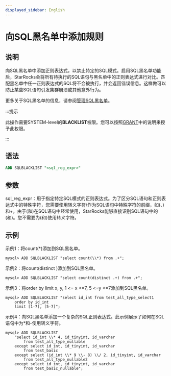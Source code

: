 ```yaml
---
displayed_sidebar: English
---
```


# 向SQL黑名单中添加规则

## 说明

向SQL黑名单中添加正则表达式，以禁止特定的SQL模式。启用SQL黑名单功能后，StarRocks会将所有待执行的SQL语句与黑名单中的正则表达式进行对比。匹配黑名单中任一正则表达式的SQL将不会被执行，并会返回错误信息。这样做可以防止某些SQL语句引发集群崩溃或其他意外行为。

更多关于SQL黑名单的信息，请参阅[管理SQL黑名单](../../../administration/Blacklist.md)。

:::提示

此操作需要SYSTEM-level的**BLACKLIST**权限。您可以按照[GRANT](../account-management/GRANT.md)中的说明来授予此权限。

:::

## 语法

```SQL
ADD SQLBLACKLIST "<sql_reg_expr>"
```

## 参数

sql_reg_expr：用于指定特定SQL模式的正则表达式。为了区分SQL语句和正则表达式中的特殊字符，您需要使用转义字符\作为SQL语句中特殊字符的前缀，如(、)和+。由于(和)在SQL语句中经常使用，StarRocks能够直接识别SQL语句中的(和)。您不需要为(和)使用转义字符。

## 示例

示例1：将count(\*)添加到SQL黑名单。

```Plain
mysql> ADD SQLBLACKLIST "select count(\\*) from .+";
```

示例2：将count(distinct )添加到SQL黑名单。

```Plain
mysql> ADD SQLBLACKLIST "select count(distinct .+) from .+";
```

示例3：将order by limit x, y, 1 <= x <=7, 5 <=y <=7添加到SQL黑名单。

```Plain
mysql> ADD SQLBLACKLIST "select id_int from test_all_type_select1 
    order by id_int 
    limit [1-7], [5-7]";
```

示例4：向SQL黑名单添加一个复杂的SQL正则表达式。此示例展示了如何在SQL语句中为*和-使用转义字符。

```Plain
mysql> ADD SQLBLACKLIST 
    "select id_int \\* 4, id_tinyint, id_varchar 
        from test_all_type_nullable 
    except select id_int, id_tinyint, id_varchar 
        from test_basic 
    except select (id_int \\* 9 \\- 8) \\/ 2, id_tinyint, id_varchar 
        from test_all_type_nullable2 
    except select id_int, id_tinyint, id_varchar 
        from test_basic_nullable";
```
